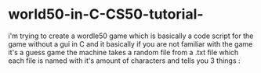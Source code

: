 # world50-in-C-CS50-tutorial-
i'm  trying to create a wordle50 game which is basically  a code  script for the game without a gui in C and it basically if you are not familiar with the game it's a guess game the machine takes a random  file from a .txt file which each file is named with it's amount of characters  and tells you 3 things :
